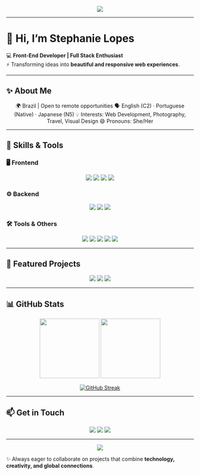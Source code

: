 <!-- Top Banner -->
<p align="center">
  <img src="https://capsule-render.vercel.app/api?type=waving&color=0:0A66C2,100:61DAFB&height=220&section=header&text=Stephanie%20Lopes%20👩‍💻&fontSize=50&fontColor=ffffff&animation=fadeIn&fontAlignY=40"/>
</p>

---

# 👋 Hi, I’m Stephanie Lopes  

💻 **Front-End Developer | Full Stack Enthusiast**  
⚡ Transforming ideas into **beautiful and responsive web experiences**.  

---

## ✨ About Me  
<p align="center">
🌍 Brazil | Open to remote opportunities  
🗣️ English (C2) · Portuguese (Native) · Japanese (N5)  
💡 Interests: Web Development, Photography, Travel, Visual Design  
😄 Pronouns: She/Her
</p>

---

## 🚀 Skills & Tools  

### 🖥️ Frontend
<p align="center">
  <a href="#"><img src="https://img.shields.io/badge/HTML5-FF5733?style=for-the-badge&logo=html5&logoColor=ffffff&labelColor=FF5733"/></a>
  <a href="#"><img src="https://img.shields.io/badge/CSS3-33C3FF?style=for-the-badge&logo=css3&logoColor=ffffff&labelColor=33C3FF"/></a>
  <a href="#"><img src="https://img.shields.io/badge/JavaScript-F7DF1E?style=for-the-badge&logo=javascript&logoColor=000000&labelColor=F7DF1E"/></a>
  <a href="#"><img src="https://img.shields.io/badge/React-61DAFB?style=for-the-badge&logo=react&logoColor=20232A&labelColor=61DAFB"/></a>
</p>

### ⚙️ Backend
<p align="center">
  <a href="#"><img src="https://img.shields.io/badge/Python-306998?style=for-the-badge&logo=python&logoColor=ffffff&labelColor=4B8BBE"/></a>
  <a href="#"><img src="https://img.shields.io/badge/Flask-000000?style=for-the-badge&logo=flask&logoColor=ffffff&labelColor=333333"/></a>
  <a href="#"><img src="https://img.shields.io/badge/Django-092E20?style=for-the-badge&logo=django&logoColor=ffffff&labelColor=092E20"/></a>
</p>

### 🛠️ Tools & Others
<p align="center">
  <a href="#"><img src="https://img.shields.io/badge/Git-F05032?style=for-the-badge&logo=git&logoColor=ffffff&labelColor=F05032"/></a>
  <a href="#"><img src="https://img.shields.io/badge/GitHub-181717?style=for-the-badge&logo=github&logoColor=ffffff&labelColor=333333"/></a>
  <a href="#"><img src="https://img.shields.io/badge/Docker-2496ED?style=for-the-badge&logo=docker&logoColor=ffffff&labelColor=2496ED"/></a>
  <a href="#"><img src="https://img.shields.io/badge/MySQL-4479A1?style=for-the-badge&logo=mysql&logoColor=ffffff&labelColor=4479A1"/></a>
  <a href="#"><img src="https://img.shields.io/badge/Agile-0288D1?style=for-the-badge&logo=atlassian&logoColor=ffffff&labelColor=0288D1"/></a>
</p>

---

## 🌟 Featured Projects
<p align="center">
  <a href="#"><img src="https://img.shields.io/badge/HoneyStore-Fullstack?style=for-the-badge&logo=react&logoColor=ffffff&labelColor=FF6F61"/></a>
  <a href="#"><img src="https://img.shields.io/badge/PhotographyPortfolio-React/Flask?style=for-the-badge&logo=vercel&logoColor=ffffff&labelColor=61C3FF"/></a>
  <a href="#"><img src="https://img.shields.io/badge/VidsAgency-Backend?style=for-the-badge&logo=python&logoColor=ffffff&labelColor=306998"/></a>
</p>

---

## 📊 GitHub Stats  
<p align="center">
  <a href="#"><img height="160em" src="https://github-readme-stats.vercel.app/api?username=stephanie-lops&show_icons=true&theme=radical&count_private=true&include_all_commits=true"/></a>
  <a href="#"><img height="160em" src="https://github-readme-stats.vercel.app/api/top-langs/?username=stephanie-lops&layout=compact&langs_count=8&theme=radical"/></a>
</p>

<p align="center">
  <a href="#"><img src="https://github-readme-streak-stats.herokuapp.com/?user=stephanie-lops&theme=radical" alt="GitHub Streak"/></a>
</p>

---

## 📫 Get in Touch  
<p align="center">
  <a href="mailto:stephanielopees@gmail.com">
    <img src="https://img.shields.io/badge/Email-D14836?style=for-the-badge&logo=gmail&logoColor=ffffff&labelColor=D14836"/></a>
  <a href="https://www.linkedin.com/in/stephanie-lops">
    <img src="https://img.shields.io/badge/LinkedIn-0A66C2?style=for-the-badge&logo=linkedin&logoColor=ffffff&labelColor=0A66C2"/></a>
  <a href="#">
    <img src="https://img.shields.io/badge/Portfolio-FF4088?style=for-the-badge&logo=vercel&logoColor=ffffff&labelColor=FF4088"/></a>
</p>

---

<!-- Footer Banner -->
<p align="center">
  <img src="https://capsule-render.vercel.app/api?type=waving&color=0:61DAFB,100:0A66C2&height=140&section=footer"/>
</p>

✨ Always eager to collaborate on projects that combine **technology, creativity, and global connections**.


<!---

---

## 🌟 Featured Projects
<p align="center">
  <a href="#"><img src="https://img.shields.io/badge/HoneyStore-Fullstack?style=for-the-badge&logo=react&logoColor=ffffff&labelColor=FF6F61"/></a>
  <a href="#"><img src="https://img.shields.io/badge/PhotographyPortfolio-React/Flask?style=for-the-badge&logo=vercel&logoColor=ffffff&labelColor=61C3FF"/></a>
  <a href="#"><img src="https://img.shields.io/badge/VidsAgency-Backend?style=for-the-badge&logo=python&logoColor=ffffff&labelColor=306998"/></a>
</p>
- 👋 Hi, I’m Stephanie Lopes
- 🎓 Software Engineer
- ⚡ Creative web development projects
- ✨ Languages: English, Portuguese, Japanese
- 📍  Brazil (Open to remote work)
- 📫 How to reach me: stephanielopees@gmail.com
- 😄 Pronouns: She/Her
stephanie-lops/stephanie-lops is a ✨ special ✨ repository because its `README.md` (this file) appears on your GitHub profile.
You can click the Preview link to take a look at your changes.
- ⚡ Fun fact: I'm also a photographer

[![Portfolio](https://img.shields.io/badge/Portfolio-FF4088?style=for-the-badge&logo=vercel&logoColor=white)](#)  
💞️ 
--->
